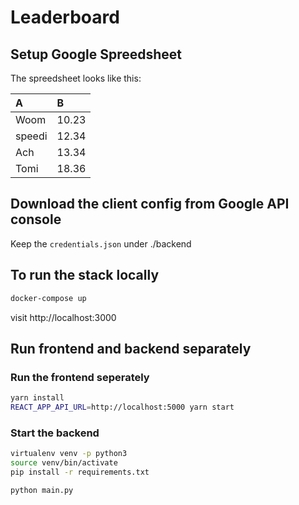 # Leaderboard

## Setup Google Spreedsheet

The spreedsheet looks like this:

|A|B|
|:--|:--|
|Woom|10.23|
|speedi|12.34|
|Ach|13.34|
|Tomi|18.36|

## Download the client config from Google API console

Keep the `credentials.json` under ./backend

## To run the stack locally

```bash
docker-compose up
```

visit http://localhost:3000

## Run frontend and backend separately

### Run the frontend seperately

```bash
yarn install
REACT_APP_API_URL=http://localhost:5000 yarn start
```

### Start the backend

```bash
virtualenv venv -p python3
source venv/bin/activate
pip install -r requirements.txt

python main.py
```